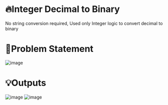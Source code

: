 # 🔥Integer Decimal to Binary
No string conversion required, Used only Integer logic to convert decimal to binary

# 🧠Problem Statement
![image](https://github.com/SaadARazzaq/Formulas-to-Code/assets/123338307/88ef9f05-605b-4458-87e9-d52f3c9edd2e)

# 💡Outputs
![image](https://github.com/SaadARazzaq/Formulas-to-Code/assets/123338307/f0a542df-13de-4b05-b2dc-afea440eeb3c)
![image](https://github.com/SaadARazzaq/Formulas-to-Code/assets/123338307/54e89c8b-45f3-45a4-8feb-2bf704a28833)
